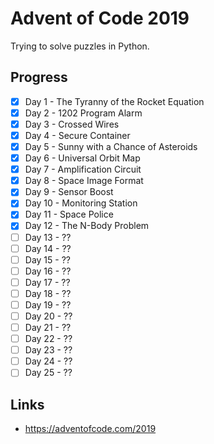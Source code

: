 # Advent of Code 2019

Trying to solve puzzles in Python.

## Progress

- [x] Day 1 - The Tyranny of the Rocket Equation 
- [x] Day 2 - 1202 Program Alarm
- [x] Day 3 - Crossed Wires
- [x] Day 4 - Secure Container
- [x] Day 5 - Sunny with a Chance of Asteroids
- [x] Day 6 - Universal Orbit Map
- [x] Day 7 - Amplification Circuit
- [x] Day 8 - Space Image Format
- [x] Day 9 - Sensor Boost
- [x] Day 10 - Monitoring Station
- [x] Day 11 - Space Police
- [x] Day 12 - The N-Body Problem
- [ ] Day 13 - ??
- [ ] Day 14 - ??
- [ ] Day 15 - ??
- [ ] Day 16 - ??
- [ ] Day 17 - ??
- [ ] Day 18 - ??
- [ ] Day 19 - ??
- [ ] Day 20 - ??
- [ ] Day 21 - ??
- [ ] Day 22 - ??
- [ ] Day 23 - ??
- [ ] Day 24 - ??
- [ ] Day 25 - ??

## Links

- https://adventofcode.com/2019